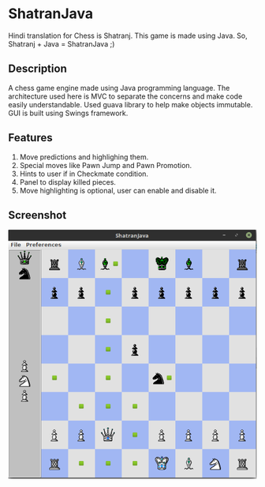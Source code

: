 # ShatranJava
Hindi translation for Chess is Shatranj. This game is made using Java. So,
Shatranj + Java = ShatranJava ;)

## Description
A chess game engine made using Java programming language.
The architecture used here is MVC to separate the concerns and make code easily understandable.
Used guava library to help make objects immutable.
GUI is built using Swings framework.

## Features
1. Move predictions and highlighing them.
2. Special moves like Pawn Jump and Pawn Promotion.
3. Hints to user if in Checkmate condition.
4. Panel to display killed pieces.
5. Move highlighting is optional, user can enable and disable it.

## Screenshot
<img src="https://github.com/ankurg22/shatranjava/blob/master/screenshots/ss1.png" alt="Screenshot 1 of Shatranjava chess game">
